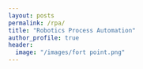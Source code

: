 ```yaml
---
layout: posts
permalink: /rpa/
title: "Robotics Process Automation"
author_profile: true
header:
  image: "/images/fort point.png"
---
```



